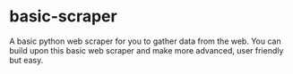 # basic-scraper
A basic python web scraper for you to gather data from the web. You can build upon this basic web scraper and make more advanced, user friendly but easy.
